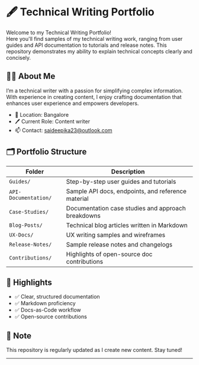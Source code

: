 # 🖋️ Technical Writing Portfolio

Welcome to my Technical Writing Portfolio!  
Here you'll find samples of my technical writing work, ranging from user guides and API documentation to tutorials and release notes. This repository demonstrates my ability to explain technical concepts clearly and concisely.

## 👩‍💻 About Me

I’m a technical writer with a passion for simplifying complex information. With experience in creating content, I enjoy crafting documentation that enhances user experience and empowers developers.

- 📍 Location: Bangalore
- 🖊️ Current Role: Content writer
- 📫 Contact: saideepika23@outlook.com

## 🗂️ Portfolio Structure

| Folder | Description |
| ------ | ----------- |
| `Guides/` | Step-by-step user guides and tutorials |
| `API-Documentation/` | Sample API docs, endpoints, and reference material |
| `Case-Studies/` | Documentation case studies and approach breakdowns |
| `Blog-Posts/` | Technical blog articles written in Markdown |
| `UX-Docs/` | UX writing samples and wireframes |
| `Release-Notes/` | Sample release notes and changelogs |
| `Contributions/` | Highlights of open-source doc contributions |

## 🚀 Highlights

- ✅ Clear, structured documentation
- ✅ Markdown proficiency
- ✅ Docs-as-Code workflow
- ✅ Open-source contributions

## 📌 Note

This repository is regularly updated as I create new content. Stay tuned!

---



<!---
Saideepika-stack/Saideepika-stack is a ✨ special ✨ repository because its `README.md` (this file) appears on your GitHub profile.
You can click the Preview link to take a look at your changes.
--->
